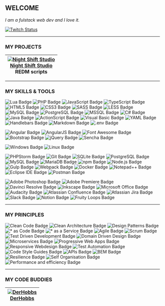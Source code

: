 ## WELCOME
*I am a fulstack web dev and I love it.*

[![Twitch Status](https://img.shields.io/twitch/status/systemneo?style=for-the-badge&logo=twitch&logoColor=fff)](https://www.twitch.tv/systemneo)

---

### MY PROJECTS
| [![Night Shift Studio](https://avatars.githubusercontent.com/u/114626586?s=100&v=4)<br />Night Shift Studio](https://night-shift-studio.com/)<br />REDM scripts |
|:------:|

---

### MY SKILLS & TOOLS
![Lua Badge](https://img.shields.io/badge/Lua-2C2D72?logo=lua&logoColor=fff&style=for-the-badge)
![PHP Badge](https://img.shields.io/badge/PHP-2C2D72?logo=php&logoColor=fff&style=for-the-badge)
![JavaScript Badge](https://img.shields.io/badge/JavaScript-2C2D72?logo=javascript&logoColor=fff&style=for-the-badge)
![TypeScript Badge](https://img.shields.io/badge/TypeScript-2C2D72?logo=typescript&logoColor=fff&style=for-the-badge)
![HTML5 Badge](https://img.shields.io/badge/HTML5-2C2D72?logo=html5&logoColor=fff&style=for-the-badge)
![CSS3 Badge](https://img.shields.io/badge/CSS3-2C2D72?logo=css3&logoColor=fff&style=for-the-badge)
![SASS Badge](https://img.shields.io/badge/SASS-2C2D72?logo=sass&logoColor=fff&style=for-the-badge)
![LESS Badge](https://img.shields.io/badge/LESS-2C2D72?logo=less&logoColor=fff&style=for-the-badge)
![MySQL Badge](https://img.shields.io/badge/MySQL-2C2D72?style=for-the-badge&logo=mysql&logoColor=fff)
![PostgreSQL Badge](https://img.shields.io/badge/PostgreSQL-2C2D72?style=for-the-badge&logo=postgresql&logoColor=fff)
![MSSQL Badge](https://img.shields.io/badge/MSSQL-2C2D72?style=for-the-badge&logo=microsoftsqlserver&logoColor=fff)
![C# Badge](https://img.shields.io/badge/C%23-2C2D72?logo=csharp&logoColor=fff&style=for-the-badge)
![Java Badge](https://img.shields.io/badge/Java-2C2D72?logo=oracle&logoColor=fff&style=for-the-badge)
![ActionScript Badge](https://img.shields.io/badge/ActionScript-2C2D72?style=for-the-badge&logo=adobe)
![Visual Basic Badge](https://img.shields.io/badge/Visual%20Basic-2C2D72?style=for-the-badge&logo=visualbasic&logoColor=fff)
![YAML Badge](https://img.shields.io/badge/YAML-2C2D72?style=for-the-badge&logo=yaml&logoColor=fff)
![Handlebars Badge](https://img.shields.io/badge/Handlebars-2C2D72?style=for-the-badge&logo=handlebarsdotjs&logoColor=fff)
![Markdown Badge](https://img.shields.io/badge/Markdown-2C2D72?style=for-the-badge&logo=markdown&logoColor=fff)
![.env Badge](https://img.shields.io/badge/.env-2C2D72?style=for-the-badge&logo=dotenv&logoColor=fff)

![Angular Badge](https://img.shields.io/badge/Angular-DD0031?logo=angular&logoColor=fff&style=for-the-badge)
![AngularJS Badge](https://img.shields.io/badge/AngularJS-DD0031?logo=angular&logoColor=fff&style=for-the-badge)
![Font Awesome Badge](https://img.shields.io/badge/Font%20Awesome-DD0031?logo=fontawesome&logoColor=fff&style=for-the-badge)
![Bootstrap Badge](https://img.shields.io/badge/Bootstrap-DD0031?logo=bootstrap&logoColor=fff&style=for-the-badge)
![jQuery Badge](https://img.shields.io/badge/jQuery-DD0031?logo=jquery&logoColor=fff&style=for-the-badge)
![Sencha Badge](https://img.shields.io/badge/Sencha-DD0031?logo=sencha&logoColor=fff&style=for-the-badge)

![Windows Badge](https://img.shields.io/badge/Windows-0078D6?logo=windows&logoColor=fff&style=for-the-badge)
![Linux Badge](https://img.shields.io/badge/Linux-0078D6?logo=linux&logoColor=fff&style=for-the-badge)

![PHPStorm Badge](https://img.shields.io/badge/PHPStorm-F05032?logo=phpstorm&logoColor=fff&style=for-the-badge)
![Git Badge](https://img.shields.io/badge/Git-F05032?logo=git&logoColor=fff&style=for-the-badge)
![SQLite Badge](https://img.shields.io/badge/SQLite-F05032?logo=sqlite&logoColor=fff&style=for-the-badge)
![PostgreSQL Badge](https://img.shields.io/badge/PostgreSQL-F05032?logo=postgresql&logoColor=fff&style=for-the-badge)
![MySQL Badge](https://img.shields.io/badge/MySQL-F05032?logo=mysql&logoColor=fff&style=for-the-badge)
![MariaDB Badge](https://img.shields.io/badge/MariaDB-F05032?logo=mariadb&logoColor=fff&style=for-the-badge)
![npm Badge](https://img.shields.io/badge/npm-F05032?logo=npm&logoColor=fff&style=for-the-badge)
![Node.js Badge](https://img.shields.io/badge/Node.js-F05032?logo=nodedotjs&logoColor=fff&style=for-the-badge)
![Gulp Badge](https://img.shields.io/badge/Gulp-F05032?logo=gulp&logoColor=fff&style=for-the-badge)
![Webpack Badge](https://img.shields.io/badge/Webpack-F05032?logo=webpack&logoColor=fff&style=for-the-badge)
![Docker Badge](https://img.shields.io/badge/Docker-F05032?logo=docker&logoColor=fff&style=for-the-badge)
![Notepad++ Badge](https://img.shields.io/badge/Notepad%2B%2B-F05032?logo=notepadplusplus&logoColor=fff&style=for-the-badge)
![Eclipse IDE Badge](https://img.shields.io/badge/Eclipse_IDE-F05032?logo=eclipseide&logoColor=fff&style=for-the-badge)
![Postman Badge](https://img.shields.io/badge/Postman-F05032?logo=postman&logoColor=fff&style=for-the-badge)

![Adobe Photoshop Badge](https://img.shields.io/badge/Adobe%20Photoshop-31A8FF?logo=adobephotoshop&logoColor=fff&style=for-the-badge)
![Adobe Premiere Badge](https://img.shields.io/badge/Adobe%20Premiere-31A8FF?logo=adobepremierepro&logoColor=fff&style=for-the-badge)
![Davinci Resolve Badge](https://img.shields.io/badge/Davinci%20Resolve-31A8FF?style=for-the-badge&logo=blackmagicdesign&logoColor=fff)
![Inkscape Badge](https://img.shields.io/badge/Inkscape-31A8FF?style=for-the-badge&logo=inkscape&logoColor=fff)
![Microsoft Office Badge](https://img.shields.io/badge/Microsoft%20Office-31A8FF?logo=microsoft&logoColor=fff&style=for-the-badge)
![Audacity Badge](https://img.shields.io/badge/Audacity-31A8FF?logo=audacity&logoColor=fff&style=for-the-badge)
![Atlassian Confluence Badge](https://img.shields.io/badge/Atlassian%20Confluence-31A8FF?logo=confluence&logoColor=fff&style=for-the-badge)
![Atlassian Jira Badge](https://img.shields.io/badge/Atlassian%20Jira-31A8FF?logo=jira&logoColor=fff&style=for-the-badge)
![Slack Badge](https://img.shields.io/badge/Slack-31A8FF?logo=slack&logoColor=fff&style=for-the-badge)
![Notion Badge](https://img.shields.io/badge/Notion-31A8FF?logo=notion&logoColor=fff&style=for-the-badge)
![Fruity Loops Badge](https://img.shields.io/badge/Fruity_Loops-31A8FF?style=for-the-badge)

---

### MY PRINCIPLES
![Clean Code Badge](https://img.shields.io/badge/Clean%20Code-000?style=for-the-badge)
![Clean Architecture Badge](https://img.shields.io/badge/Clean%20Architecture-000?style=for-the-badge)
![Design Patterns Badge](https://img.shields.io/badge/Design%20Patterns-000?style=for-the-badge)
![* as Code Badge](https://img.shields.io/badge/*%20as%20Code-000?style=for-the-badge)
![* as a Service Badge](https://img.shields.io/badge/*%20as%20a%20Service-000?style=for-the-badge)
![Agile Badge](https://img.shields.io/badge/Agile-000?style=for-the-badge)
![Scrum Badge](https://img.shields.io/badge/Scrum-000?style=for-the-badge)
![Test Driven Development Badge](https://img.shields.io/badge/Test_Driven_Development-000?style=for-the-badge)
![Domain Driven Design Badge](https://img.shields.io/badge/Domain_Driven_Design-000?style=for-the-badge)
![Microservices Badge](https://img.shields.io/badge/Microservices-000?style=for-the-badge)
![Progressive Web Apps Badge](https://img.shields.io/badge/Progressive_Web_Apps-000?style=for-the-badge)
![Responsive Webdesign Badge](https://img.shields.io/badge/Responsive_Webdesign-000?style=for-the-badge)
![Test Automation Badge](https://img.shields.io/badge/Test_Automation-000?style=for-the-badge)
![Code Style Guides Badge](https://img.shields.io/badge/Code_Style_Guides-000?style=for-the-badge)
![APIs Badge](https://img.shields.io/badge/There_is_an_API_for_it-000?style=for-the-badge)
![BEM Badge](https://img.shields.io/badge/BEM-000?style=for-the-badge)
![Resilience Badge](https://img.shields.io/badge/Resilience-000?style=for-the-badge)
![Self Organisation Badge](https://img.shields.io/badge/Self_Organisation-000?style=for-the-badge)
![Performance and efficiency Badge](https://img.shields.io/badge/Performance_%26_efficiency-000?style=for-the-badge)

---

### MY CODE BUDDIES
| [![DerHobbs](https://avatars.githubusercontent.com/u/101003021?s=100&v=4)<br />DerHobbs](https://github.com/DerHobbs) |
|:------:|
<!--
![Neo´s GitHub stats](https://github-readme-stats.vercel.app/api?username=systemneo&show_icons=true&theme=dark)
-->
